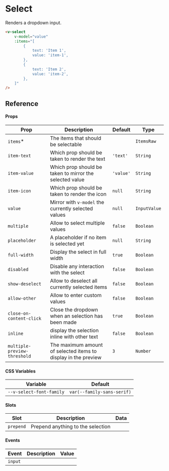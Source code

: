 # Select

Renders a dropdown input.

```html
<v-select
	v-model="value"
	:items="[
		{
			text: 'Item 1',
			value: 'item-1',
		},
		{
			text: 'Item 2',
			value: 'item-2',
		},
	]"
/>
```

## Reference

#### Props

| Prop                         | Description                                                    | Default   | Type         |
| ---------------------------- | -------------------------------------------------------------- | --------- | ------------ |
| `items`\*                    | The items that should be selectable                            |           | `ItemsRaw`   |
| `item-text`                  | Which prop should be taken to render the text                  | `'text'`  | `String`     |
| `item-value`                 | Which prop should be taken to mirror the selected value        | `'value'` | `String`     |
| `item-icon`                  | Which prop should be taken to render the icon                  | `null`    | `String`     |
| `value`                      | Mirror with `v-model` the currently selected values            | `null`    | `InputValue` |
| `multiple`                   | Allow to select multiple values                                | `false`   | `Boolean`    |
| `placeholder`                | A placeholder if no item is selected yet                       | `null`    | `String`     |
| `full-width`                 | Display the select in full width                               | `true`    | `Boolean`    |
| `disabled`                   | Disable any interaction with the select                        | `false`   | `Boolean`    |
| `show-deselect`              | Allow to deselect all currently selected items                 | `false`   | `Boolean`    |
| `allow-other`                | Allow to enter custom values                                   | `false`   | `Boolean`    |
| `close-on-content-click`     | Close the dropdown when an selection has been made             | `true`    | `Boolean`    |
| `inline`                     | display the selection inline with other text                   | `false`   | `Boolean`    |
| `multiple-preview-threshold` | The maximum amount of selected items to display in the preview | `3`       | `Number`     |

#### CSS Variables

| Variable                 | Default                    |
| ------------------------ | -------------------------- |
| `--v-select-font-family` | `var(--family-sans-serif)` |

#### Slots

| Slot      | Description                       | Data |
| --------- | --------------------------------- | ---- |
| `prepend` | Prepend anything to the selection |      |

#### Events

| Event   | Description | Value |
| ------- | ----------- | ----- |
| `input` |             |       |
